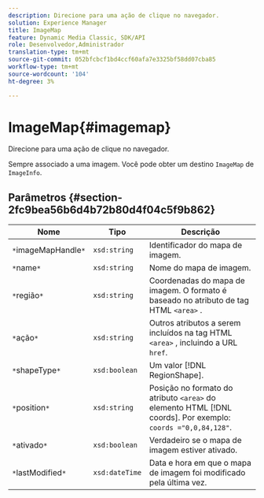 ```yaml
---
description: Direcione para uma ação de clique no navegador.
solution: Experience Manager
title: ImageMap
feature: Dynamic Media Classic, SDK/API
role: Desenvolvedor,Administrador
translation-type: tm+mt
source-git-commit: 052bfcbcf1bd4ccf60afa7e3325bf58dd07cba85
workflow-type: tm+mt
source-wordcount: '104'
ht-degree: 3%

---
```



# ImageMap{#imagemap}

Direcione para uma ação de clique no navegador.

Sempre associado a uma imagem. Você pode obter um destino `ImageMap` de `ImageInfo`.

## Parâmetros {#section-2fc9bea56b6d4b72b80d4f04c5f9b862}

| Nome | Tipo | Descrição |
|---|---|---|
| `*`imageMapHandle`*` | `xsd:string` | Identificador do mapa de imagem. |
| `*`name`*` | `xsd:string` | Nome do mapa de imagem. |
| `*`região`*` | `xsd:string` | Coordenadas do mapa de imagem. O formato é baseado no atributo de tag HTML `<area>` . |
| `*`ação`*` | `xsd:string` | Outros atributos a serem incluídos na tag HTML `<area>` , incluindo a URL `href`. |
| `*`shapeType`*` | `xsd:boolean` | Um valor [!DNL RegionShape]. |
| `*`position`*` | `xsd:string` | Posição no formato do atributo `<area>` do elemento HTML [!DNL coords]. Por exemplo: `coords ="0,0,84,128"`. |
| `*`ativado`*` | `xsd:boolean` | Verdadeiro se o mapa de imagem estiver ativado. |
| `*`lastModified`*` | `xsd:dateTime` | Data e hora em que o mapa de imagem foi modificado pela última vez. |

